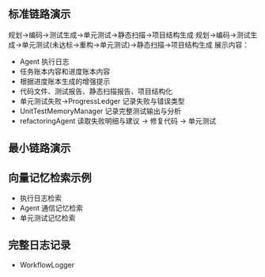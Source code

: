 ## 标准链路演示
规划->编码->测试生成->单元测试->静态扫描->项目结构生成
规划->编码->测试生成->单元测试(未达标->重构->单元测试)->静态扫描->项目结构生成
展示内容：
- Agent 执行日志
- 任务账本内容和进度账本内容
- 根据进度账本生成的增强提示
- 代码文件、测试报告、静态扫描报告、项目结构化
- 单元测试失败->ProgressLedger 记录失败与错误类型
- UnitTestMemoryManager 记录完整测试输出与分析
- refactoringAgent 读取失败明细与建议 -> 修复代码 -> 单元测试
## 最小链路演示
## 向量记忆检索示例
- 执行日志检索
- Agent 通信记忆检索
- 单元测试记忆检索
## 完整日志记录
- WorkflowLogger
